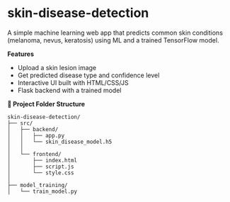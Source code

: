 # skin-disease-detection
A simple machine learning web app that predicts common skin conditions (melanoma, nevus, keratosis) using ML and a trained TensorFlow model.

 **Features**
- Upload a skin lesion image
- Get predicted disease type and confidence level
- Interactive UI built with HTML/CSS/JS
- Flask backend with a trained model

**📁 Project Folder Structure**

```
skin-disease-detection/
├── src/
│   ├── backend/
│   │   ├── app.py
│   │   └── skin_disease_model.h5
│   │
│   └── frontend/
│       ├── index.html
│       ├── script.js
│       └── style.css
│
├── model_training/
│   └── train_model.py
```





